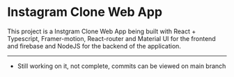 # Instagram Clone Web App

This project is a Instgram Clone Web App being built with React + Typescript, Framer-motion, React-router and Material UI for the frontend and firebase and NodeJS for the backend of the application.


------------------------------------------------------------------------------------------
- Still working on it, not complete, commits can be viewed on main branch
